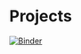 # Projects

[![Binder](https://mybinder.org/badge_logo.svg)](https://mybinder.org/v2/gh/soopcandan/Projects.git/master)

